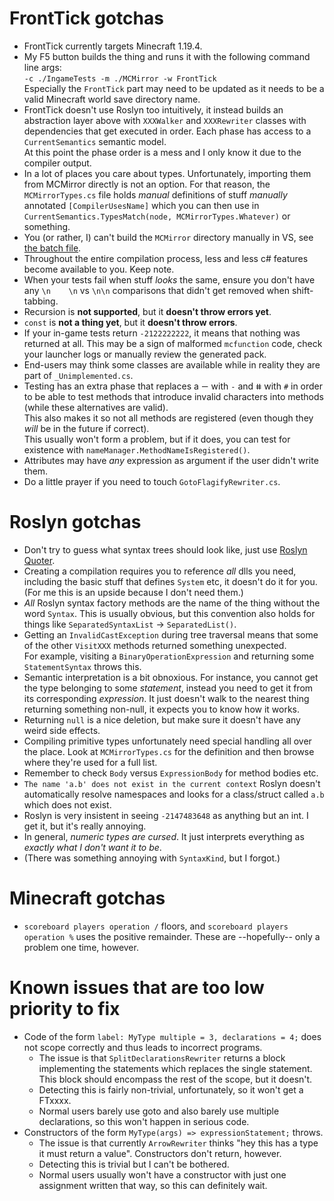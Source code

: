 FrontTick gotchas
=================
- FrontTick currently targets Minecraft 1.19.4.
- My F5 button builds the thing and runs it with the following command line args:  
  `-c ./IngameTests -m ./MCMirror -w FrontTick`  
  Especially the `FrontTick` part may need to be updated as it needs to be a valid Minecraft world save directory name.
- FrontTick doesn't use Roslyn too intuitively, it instead builds an abstraction layer above with `XXXWalker` and `XXXRewriter` classes with dependencies that get executed in order. Each phase has access to a `CurrentSemantics` semantic model.  
  At this point the phase order is a mess and I only know it due to the compiler output.
- In a lot of places you care about types. Unfortunately, importing them from MCMirror directly is not an option. For that reason, the `MCMirrorTypes.cs` file holds *manual* definitions of stuff *manually* annotated `[CompilerUsesName]` which you can then use in `CurrentSemantics.TypesMatch(node, MCMirrorTypes.Whatever)` or something.
- You (or rather, I) can't build the `MCMirror` directory manually in VS, see [the batch file](./Compiler/mcmirror_to_dll.bat).
- Throughout the entire compilation process, less and less c# features become available to you. Keep note.
- When your tests fail when stuff *looks* the same, ensure you don't have any `\n    \n` vs `\n\n` comparisons that didn't get removed when shift-tabbing.
- Recursion is **not supported**, but it **doesn't throw errors yet**.
- `const` is **not a thing yet**, but it **doesn't throw errors**.
- If your in-game tests return `-2122222222`, it means that nothing was returned at all. This may be a sign of malformed `mcfunction` code, check your launcher logs or manually review the generated pack.
- End-users may think some classes are available while in reality they are part of `_Unimplemented.cs`.
- Testing has an extra phase that replaces a `ー` with `-` and `ⵌ` with `#` in order to be able to test methods that introduce invalid characters into methods (while these alternatives are valid).  
  This also makes it so not all methods are registered (even though they *will* be in the future if correct).  
  This usually won't form a problem, but if it does, you can test for existence with `nameManager.MethodNameIsRegistered()`.
- Attributes may have *any* expression as argument if the user didn't write them.
- Do a little prayer if you need to touch `GotoFlagifyRewriter.cs`.

Roslyn gotchas
==============
- Don't try to guess what syntax trees should look like, just use [Roslyn Quoter](roslynquoter.azurewebsites.net).
- Creating a compilation requires you to reference *all* dlls you need, including the basic stuff that defines `System` etc, it doesn't do it for you.  
  (For me this is an upside because I don't need them.)
- *All* Roslyn syntax factory methods are the name of the thing without the word `Syntax`. This is usually obvious, but this convention also holds for things like `SeparatedSyntaxList` → `SeparatedList()`.
- Getting an `InvalidCastException` during tree traversal means that some of the other `VisitXXX` methods returned something unexpected.  
  For example, visiting a `BinaryOperationExpression` and returning some `StatementSyntax` throws this.
- Semantic interpretation is a bit obnoxious. For instance, you cannot get the type belonging to some *statement*, instead you need to get it from its corresponding *expression*. It just doesn't walk to the nearest thing returning something non-null, it expects you to know how it works.
- Returning `null` is a nice deletion, but make sure it doesn't have any weird side effects. 
- Compiling primitive types unfortunately need special handling all over the place. Look at `MCMirrorTypes.cs` for the definition and then browse where they're used for a full list.
- Remember to check `Body` versus `ExpressionBody` for method bodies etc.
- `The name 'a.b' does not exist in the current context` Roslyn doesn't automatically resolve namespaces and looks for a class/struct called `a.b` which does not exist.
- Roslyn is very insistent in seeing `-2147483648` as anything but an int. I get it, but it's really annoying.
- In general, *numeric types are cursed*. It just interprets everything as *exactly what I don't want it to be*.
- (There was something annoying with `SyntaxKind`, but I forgot.)
  
Minecraft gotchas
=================
- `scoreboard players operation /` floors, and `scoreboard players operation %` uses the positive remainder. These are --hopefully-- only a problem one time, however.

Known issues that are too low priority to fix
=============================================
- Code of the form `label: MyType multiple = 3, declarations = 4;` does not scope correctly and thus leads to incorrect programs.
  - The issue is that `SplitDeclarationsRewriter` returns a block implementing the statements which replaces the single statement. This block should encompass the rest of the scope, but it doesn't.
  - Detecting this is fairly non-trivial, unfortunately, so it won't get a FTxxxx.
  - Normal users barely use goto and also barely use multiple declarations, so this won't happen in serious code.
- Constructors of the form `MyType(args) => expressionStatement;` throws.
  - The issue is that currently `ArrowRewriter` thinks "hey this has a type it must return a value". Constructors don't return, however.
  - Detecting this is trivial but I can't be bothered.
  - Normal users usually won't have a constructor with just one assignment written that way, so this can definitely wait.
